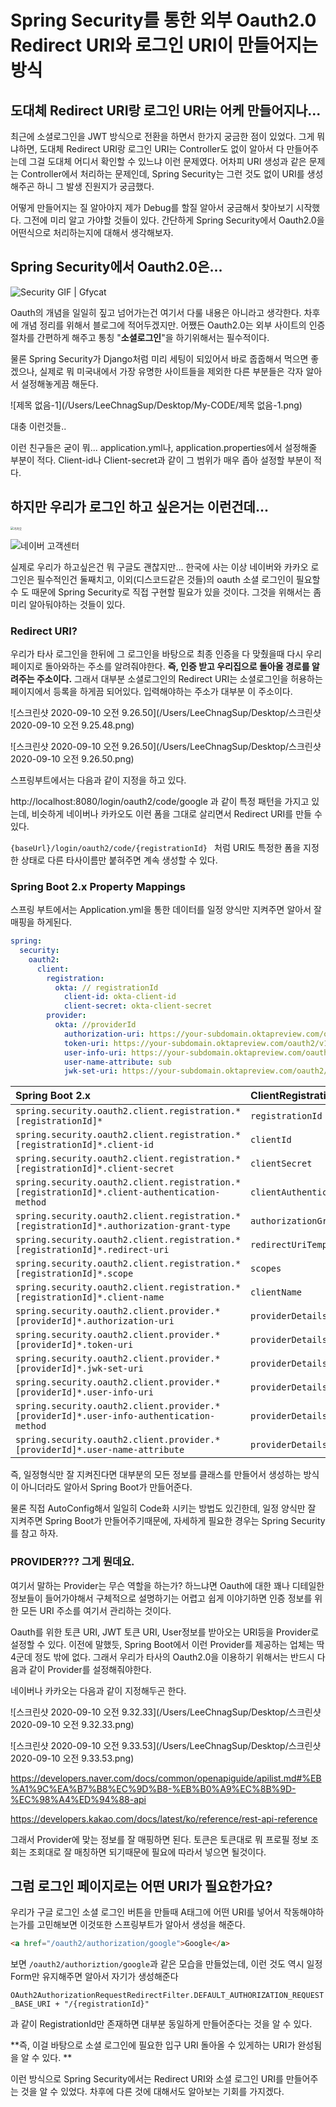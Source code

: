 # Spring Security를 통한 외부 Oauth2.0 Redirect URI와 로그인 URI이 만들어지는 방식

## 도대체 Redirect URI랑 로그인 URI는 어케 만들어지나...

최근에 소셜로그인을 JWT 방식으로 전환을 하면서 한가지 궁금한 점이 있었다. 그게 뭐냐하면, 도대체 Redirect URI랑 로그인 URI는 Controller도 없이 알아서 다 만들어주는데 그걸  도대체 어디서 확인할 수 있느냐 이런 문제였다. 어차피 URI 생성과 같은 문제는 Controller에서 처리하는 문제인데, Spring  Security는 그런 것도 없이 URI를 생성해주곤 하니 그 발생 진원지가 궁금했다. 

어떻게 만들어지는 질 알아야지 제가 Debug를 할질 알아서 궁금해서 찾아보기 시작했다. 그전에 미리 알고 가야할 것들이 있다. 간단하게 Spring Security에서 Oauth2.0을 어떤식으로 처리하는지에 대해서 생각해보자.

## Spring Security에서 Oauth2.0은...

![Security GIF | Gfycat](https://thumbs.gfycat.com/PoliteFluidGannet-size_restricted.gif)

Oauth의 개념을 일일히 짚고 넘어가는건 여기서 다룰 내용은 아니라고 생각한다. 차후에 개념 정리를 위해서 블로그에 적어두겠지만. 어쨌든 Oauth2.0는 외부 사이트의 인증절차를 간편하게 해주고 통칭 "**소셜로그인**"을 하기위해서는 필수적이다.

물론 Spring Security가 Django처럼 미리 세팅이 되있어서 바로 줍줍해서 먹으면 좋겠으나, 실제로 뭐 미국내에서 가장 유명한 사이트들을 제외한 다른 부분들은 각자 알아서 설정해놓게끔 해둔다. 

![제목 없음-1](/Users/LeeChnagSup/Desktop/My-CODE/제목 없음-1.png)

대충 이런것들..

이런 친구들은 굳이 뭐... application.yml나, application.properties에서 설정해줄 부분이 적다. Client-id나 Client-secret과 같이 그 범위가 매우 좁아 설정할 부분이 적다.



## 하지만 우리가 로그인 하고 싶은거는 이런건데...

<img src="https://t1.kakaocdn.net/kakaocorp/corp_thumbnail/Kakao.png" alt="카카오" style="zoom:33%;" />

![네이버 고객센터](https://ssl.pstatic.net/static/help/img/img_logo_naver_200X200.png)

실제로 우리가 하고싶은건 뭐 구글도 괜찮지만... 한국에 사는 이상 네이버와 카카오 로그인은 필수적인건 둘째치고, 이외(디스코드같은 것들)의 oauth 소셜 로그인이 필요할 수 도 때문에 Spring Security로 직접 구현할 필요가 있을 것이다.  그것을 위해서는 좀 미리 알아둬야하는 것들이 있다.

### Redirect URI?

우리가 타사 로그인을 한뒤에 그 로그인을 바탕으로 최종 인증을 다 맞췄을때 다시 우리 페이지로 돌아와하는 주소를 알려줘야한다. **즉, 인증 받고 우리집으로 돌아올 경로를 알려주는 주소이다.** 그래서 대부분 소셜로그인의 Redirect URI는 소셜로그인을 허용하는 페이지에서 등록을 하게끔 되어있다. 입력해야하는 주소가 대부분 이 주소이다.

![스크린샷 2020-09-10 오전 9.26.50](/Users/LeeChnagSup/Desktop/스크린샷 2020-09-10 오전 9.25.48.png)

![스크린샷 2020-09-10 오전 9.26.50](/Users/LeeChnagSup/Desktop/스크린샷 2020-09-10 오전 9.26.50.png)

스프링부트에서는 다음과 같이 지정을 하고 있다.

http://localhost:8080/login/oauth2/code/google 과 같이 특정 패턴을 가지고 있는데, 비슷하게 네이버나 카카오도 이런 폼을 그대로 살리면서  Redirect URI를 만들 수 있다. 

`{baseUrl}/login/oauth2/code/{registrationId} ` 처럼 URI도 특정한 폼을 지정한 상태로 다른 타사이름만 붙혀주면 계속 생성할 수 있다.



### Spring Boot 2.x Property Mappings

스프링 부트에서는 Application.yml을 통한 데이터를 일정 양식만 지켜주면 알아서 잘 매핑을 하게된다. 

```yaml
spring:
  security:
    oauth2:
      client:
        registration:
          okta: // registrationId
            client-id: okta-client-id
            client-secret: okta-client-secret
        provider: 
          okta: //providerId 
            authorization-uri: https://your-subdomain.oktapreview.com/oauth2/v1/authorize
            token-uri: https://your-subdomain.oktapreview.com/oauth2/v1/token
            user-info-uri: https://your-subdomain.oktapreview.com/oauth2/v1/userinfo
            user-name-attribute: sub
            jwk-set-uri: https://your-subdomain.oktapreview.com/oauth2/v1/keys
```

| Spring Boot 2.x                                              | ClientRegistration                                      |
| :----------------------------------------------------------- | :------------------------------------------------------ |
| `spring.security.oauth2.client.registration.*[registrationId]*` | `registrationId`                                        |
| `spring.security.oauth2.client.registration.*[registrationId]*.client-id` | `clientId`                                              |
| `spring.security.oauth2.client.registration.*[registrationId]*.client-secret` | `clientSecret`                                          |
| `spring.security.oauth2.client.registration.*[registrationId]*.client-authentication-method` | `clientAuthenticationMethod`                            |
| `spring.security.oauth2.client.registration.*[registrationId]*.authorization-grant-type` | `authorizationGrantType`                                |
| `spring.security.oauth2.client.registration.*[registrationId]*.redirect-uri` | `redirectUriTemplate`                                   |
| `spring.security.oauth2.client.registration.*[registrationId]*.scope` | `scopes`                                                |
| `spring.security.oauth2.client.registration.*[registrationId]*.client-name` | `clientName`                                            |
| `spring.security.oauth2.client.provider.*[providerId]*.authorization-uri` | `providerDetails.authorizationUri`                      |
| `spring.security.oauth2.client.provider.*[providerId]*.token-uri` | `providerDetails.tokenUri`                              |
| `spring.security.oauth2.client.provider.*[providerId]*.jwk-set-uri` | `providerDetails.jwkSetUri`                             |
| `spring.security.oauth2.client.provider.*[providerId]*.user-info-uri` | `providerDetails.userInfoEndpoint.uri`                  |
| `spring.security.oauth2.client.provider.*[providerId]*.user-info-authentication-method` | `providerDetails.userInfoEndpoint.authenticationMethod` |
| `spring.security.oauth2.client.provider.*[providerId]*.user-name-attribute` | `providerDetails.userInfoEndpoint.userNameAttributeNa`  |

즉, 일정형식만 잘 지켜진다면 대부분의 모든 정보를 클래스를 만들어서 생성하는 방식이 아니더라도 알아서 Spring Boot가 만들어준다.

물론 직접 AutoConfig해서 일일히 Code화 시키는 방법도 있긴한데, 일정 양식만 잘 지켜주면 Spring Boot가 만들어주기때문에, 자세하게 필요한 경우는 Spring Security를 참고 하자.



### PROVIDER???  그게 뭔데요.

여기서 말하는 Provider는 무슨 역할을 하는가? 하느냐면 Oauth에 대한 꽤나 디테일한 정보들이 들어가야해서 구체적으로 설명하기는 어렵고 쉽게 이야기하면 인증 정보를 위한 모든 URI 주소를 여기서 관리하는 것이다. 

Oauth를 위한 토큰 URI, JWT 토큰 URI, User정보를 받아오는 URI등을 Provider로 설정할 수 있다. 이전에 말했듯, Spring Boot에서 이런 Provider를 제공하는 업체는 딱 4군데 정도 밖에 없다. 그래서 우리가 타사의 Oauth2.0을 이용하기 위해서는 반드시 다음과 같이 Provider를 설정해줘야한다.

네이버나 카카오는 다음과 같이 지정해두곤 한다.

![스크린샷 2020-09-10 오전 9.32.33](/Users/LeeChnagSup/Desktop/스크린샷 2020-09-10 오전 9.32.33.png)

![스크린샷 2020-09-10 오전 9.33.53](/Users/LeeChnagSup/Desktop/스크린샷 2020-09-10 오전 9.33.53.png)

https://developers.naver.com/docs/common/openapiguide/apilist.md#%EB%A1%9C%EA%B7%B8%EC%9D%B8-%EB%B0%A9%EC%8B%9D-%EC%98%A4%ED%94%88-api

https://developers.kakao.com/docs/latest/ko/reference/rest-api-reference

그래서 Provider에 맞는 정보를 잘 매핑하면 된다. 토큰은 토큰대로 뭐 프로필 정보 조회는 조회대로 잘 매칭하면 되기때문에 필요에 따라서 넣으면 될것이다.



## 그럼 로그인 페이지로는 어떤 URI가 필요한가요?

우리가 구글 로그인 소셜 로그인 버튼을 만들때 A태그에 어떤 URI를 넣어서 작동해야하는가를 고민해보면 이것또한 스프링부트가 알아서 생성을 해준다.

```html
<a href="/oauth2/authorization/google">Google</a>
```

보면 `/oauth2/authoriztion/google`과 같은 모습을 만들었는데,  이런 것도 역시 일정 Form만 유지해주면 알아서 자기가 생성해준다

`OAuth2AuthorizationRequestRedirectFilter.DEFAULT_AUTHORIZATION_REQUEST_BASE_URI + "/{registrationId}"`

과 같이 RegistrationId만 존재하면 대부분 동일하게 만들어준다는 것을 알 수 있다. 



**즉, 이걸 바탕으로 소셜 로그인에 필요한 입구 URI  돌아올 수 있게하는 URI가 완성됨을 알 수 있다.  **

이런 방식으로 Spring Security에서는 Redirect URI와 소셜 로그인 URI를 만들어주는 것을 알 수 있었다. 차후에 다른 것에 대해서도 알아보는 기회를 가지겠다.

